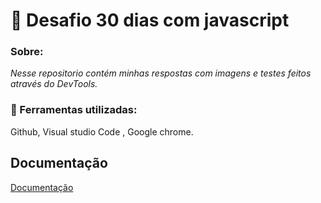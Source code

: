 # 🚀 Desafio 30 dias com javascript 

### Sobre:
 _Nesse repositorio contém minhas respostas com imagens e testes feitos através do DevTools._ 

### 🔧 Ferramentas utilizadas: 
Github, Visual studio Code , Google chrome.

## Documentação 

[Documentação](https://github.com/GabsDonato/30-Days-Of-JavaScript)
